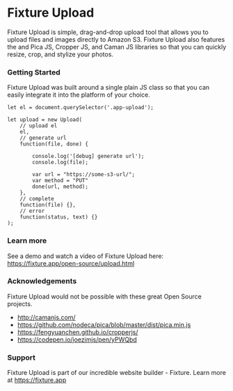 # Fixture Upload

Fixture Upload is simple, drag-and-drop upload tool that allows you to upload files and images directly to Amazon S3.  Fixture Upload also features the and Pica JS, Cropper JS, and Caman JS libraries so that you can quickly resize, crop, and stylize your photos.

### Getting Started

Fixture Upload was built around a single plain JS class so that you can easily integrate it into the platform of your choice.

```
let el = document.querySelector('.app-upload');

let upload = new Upload(
    // upload el
    el, 
    // generate url
    function(file, done) {

        console.log('[debug] generate url');
        console.log(file);

        var url = "https://some-s3-url/";
        var method = "PUT"
        done(url, method);
    },
    // complete
    function(file) {},
    // error
    function(status, text) {}
);
```

### Learn more

See a demo and watch a video of Fixture Upload here: https://fixture.app/open-source/upload.html

### Acknowledgements

Fixture Upload would not be possible with these great Open Source projects.

* http://camanjs.com/
* https://github.com/nodeca/pica/blob/master/dist/pica.min.js
* https://fengyuanchen.github.io/cropperjs/
* https://codepen.io/joezimjs/pen/yPWQbd

### Support

Fixture Upload is part of our incredible website builder - Fixture.  Learn more at https://fixture.app
